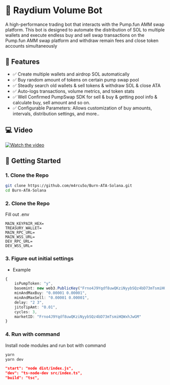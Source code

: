 # 🔄 Raydium Volume Bot

A high-performance trading bot that interacts with the Pump.fun AMM swap platform. This bot is designed to automate the distribution of SOL to multiple wallets and execute endless buy and sell swap transactions on the Pump.fun AMM swap platform and withdraw remain fees and close token accounts simultaneously 
## 📌 Features

- ✅ Create multiple wallets and airdrop SOL automatically 
- ✅ Buy random amount of tokens on certain pump swap pool
- ✅ Steadly search old wallets & sell tokens & withdraw SOL & close ATA
- ✅ Auto-logs transactions, volume metrics, and token stats
- ✅ Well Confirmed PumpSwap SDK for sell & buy & getting pool info & calculate buy, sell amount and so on.
- ✅ Configurable Parameters: Allows customization of buy amounts, intervals, distribution settings, and more..


## 💻 Video
[![Watch the video](https://github.com/husreo/Pump-amm-volum-bot/blob/main/public/vscodess.png)](https://github.com/husreo/Pump-amm-volum-bot/blob/main/public/bandicam%202025-04-11%2018-38-00-440.mp4)

## 🚀 Getting Started

### 1. Clone the Repo

```bash
git clone https://github.com/m4rcu5o/Burn-ATA-Solana.git
cd Burn-ATA-Solana
```
### 2. Clone the Repo
Fill out .env 
```env
MAIN_KEYPAIR_HEX=
TREASURY_WALLET=
MAIN_RPC_URL=
MAIN_WSS_URL=
DEV_RPC_URL=
DEV_WSS_URL=
``` 
### 3. Figure out initial settings

- Example
```typescript
{
    isPumpToken: "y",
    basemint: new web3.PublicKey("Frno4J9Yqdf8uwQKziNyybSQz4bD73mTsmiHQWxhJwGM"),
    minAndMaxBuy: "0.00001 0.00001",
    minAndMaxSell: "0.00001 0.00001",
    delay: "2 3",
    jitoTipAmt: "0.01",
    cycles: 3,
    marketID: "Frno4J9Yqdf8uwQKziNyybSQz4bD73mTsmiHQWxhJwGM"
}
```
### 4. Run with command

Install node modules and run bot with command
```bash
yarn
yarn dev
```

```package.json
"start": "node dist/index.js",
"dev": "ts-node-dev src/index.ts",
"build": "tsc",
```

